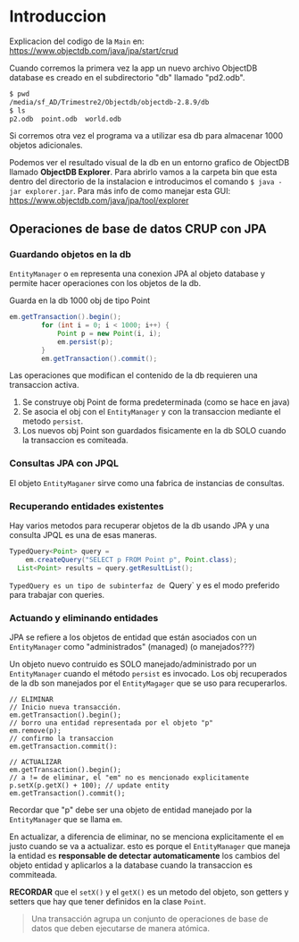 # Introduccion

Explicacion del codigo de la `Main` en:
https://www.objectdb.com/java/jpa/start/crud

Cuando corremos la primera vez la app un nuevo
archivo ObjectDB database es creado en 
el subdirectorio "db" llamado "pd2.odb".

```bash
$ pwd
/media/sf_AD/Trimestre2/Objectdb/objectdb-2.8.9/db
$ ls
p2.odb  point.odb  world.odb
```

Si corremos otra vez el programa va a utilizar esa db
para almacenar 1000 objetos adicionales.

Podemos ver el resultado visual de la db en un 
entorno grafico de ObjectDB llamado
**ObjectDB Explorer**. Para abrirlo vamos a la
carpeta bin que esta dentro del directorio de la instalacion
e introducimos el comando `$ java -jar explorer.jar`. Para
más info de como manejar esta GUI: 
https://www.objectdb.com/java/jpa/tool/explorer

## Operaciones de base de datos CRUP con JPA

### Guardando objetos en la db

`EntityManager` o `em` representa una conexion JPA al objeto
database y permite hacer operaciones con los objetos de la db.

Guarda en la db 1000 obj de tipo Point
```java
em.getTransaction().begin();
        for (int i = 0; i < 1000; i++) { 
            Point p = new Point(i, i);
            em.persist(p);
        }
        em.getTransaction().commit();
```
Las operaciones que modifican el contenido de la db requieren
una transaccion activa.

1. Se construye obj Point de forma predeterminada (como se hace
en java)
2. Se asocia el obj con el `EntityManager` y con la transaccion mediante
el metodo `persist`.
3. Los nuevos obj Point son guardados fisicamente en la db SOLO
cuando la transaccion es comiteada.

### Consultas JPA con JPQL

El objeto `EntityMaganer` sirve como una fabrica de instancias
de consultas.


### Recuperando entidades existentes

Hay varios metodos para recuperar objetos de la db usando JPA y
una consulta JPQL es una de esas maneras.

```java
TypedQuery<Point> query =
    em.createQuery("SELECT p FROM Point p", Point.class);
  List<Point> results = query.getResultList();
```

`TypedQuery es un tipo de subinterfaz de `Query` y es el modo
preferido para trabajar con queries.

### Actuando y eliminando entidades

JPA se refiere a los objetos de entidad que están asociados
con un `EntityManager` como "administrados" (managed) (o manejados???)

Un objeto nuevo contruido es SOLO manejado/administrado por un 
`EntityManager` cuando el método `persist` es invocado. Los 
obj recuperados de la db son manejados por el `EntityMagager` que 
se uso para recuperarlos.

```
// ELIMINAR
// Inicio nueva transacción. 
em.getTransaction().begin();
// borro una entidad representada por el objeto "p"
em.remove(p);
// confirmo la transaccion
em.getTransaction.commit():

// ACTUALIZAR 
em.getTransaction().begin();
// a != de eliminar, el "em" no es mencionado explicitamente
p.setX(p.getX() + 100); // update entity
em.getTransaction().commit();

```

Recordar que "p" debe ser una objeto de entidad manejado por
la `EntityManager` que se llama `em`.

En actualizar, a diferencia de eliminar, no se menciona 
explicitamente el `em` justo cuando se va a actualizar.
esto es porque el `EntityManager` que maneja la entidad
es **responsable de detectar automaticamente** los cambios 
del objeto entidad  y aplicarlos a la database cuando la
transaccion es commiteada. 

**RECORDAR** que el `setX()` y el `getX()` es un metodo
del objeto, son getters y setters que hay que tener 
definidos en la clase `Point`.

> Una transacción agrupa un conjunto de operaciones 
de base de datos que deben ejecutarse de manera atómica.